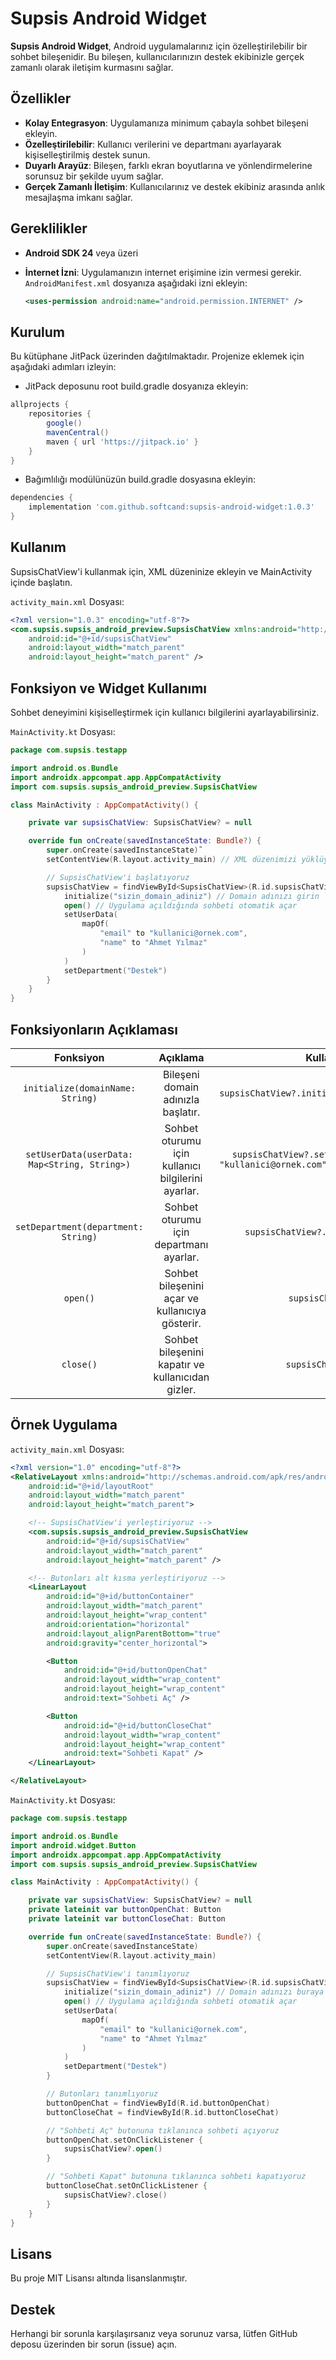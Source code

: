 # Supsis Android Widget

**Supsis Android Widget**, Android uygulamalarınız için özelleştirilebilir bir sohbet bileşenidir. Bu bileşen, kullanıcılarınızın destek ekibinizle gerçek zamanlı olarak iletişim kurmasını sağlar.

## Özellikler

- **Kolay Entegrasyon**: Uygulamanıza minimum çabayla sohbet bileşeni ekleyin.
- **Özelleştirilebilir**: Kullanıcı verilerini ve departmanı ayarlayarak kişiselleştirilmiş destek sunun.
- **Duyarlı Arayüz**: Bileşen, farklı ekran boyutlarına ve yönlendirmelerine sorunsuz bir şekilde uyum sağlar.
- **Gerçek Zamanlı İletişim**: Kullanıcılarınız ve destek ekibiniz arasında anlık mesajlaşma imkanı sağlar.

## Gereklilikler

- **Android SDK 24** veya üzeri
- **İnternet İzni**: Uygulamanızın internet erişimine izin vermesi gerekir. `AndroidManifest.xml` dosyanıza aşağıdaki izni ekleyin:

  ```xml
  <uses-permission android:name="android.permission.INTERNET" />

## Kurulum

Bu kütüphane JitPack üzerinden dağıtılmaktadır. Projenize eklemek için aşağıdaki adımları izleyin:

- JitPack deposunu root build.gradle dosyanıza ekleyin:
  
```gradle
allprojects {
    repositories {
        google()
        mavenCentral()
        maven { url 'https://jitpack.io' }
    }
}
```
- Bağımlılığı modülünüzün build.gradle dosyasına ekleyin:
```gradle
dependencies {
    implementation 'com.github.softcand:supsis-android-widget:1.0.3'
}
```

## Kullanım

SupsisChatView'i kullanmak için, XML düzeninize ekleyin ve MainActivity içinde başlatın.

```activity_main.xml``` Dosyası:

```xml
<?xml version="1.0.3" encoding="utf-8"?>
<com.supsis.supsis_android_preview.SupsisChatView xmlns:android="http://schemas.android.com/apk/res/android"
    android:id="@+id/supsisChatView"
    android:layout_width="match_parent"
    android:layout_height="match_parent" />
```

## Fonksiyon ve Widget Kullanımı
Sohbet deneyimini kişiselleştirmek için kullanıcı bilgilerini ayarlayabilirsiniz.

```MainActivity.kt``` Dosyası:

```kotlin
package com.supsis.testapp

import android.os.Bundle
import androidx.appcompat.app.AppCompatActivity
import com.supsis.supsis_android_preview.SupsisChatView

class MainActivity : AppCompatActivity() {

    private var supsisChatView: SupsisChatView? = null

    override fun onCreate(savedInstanceState: Bundle?) {
        super.onCreate(savedInstanceState)˜
        setContentView(R.layout.activity_main) // XML düzenimizi yüklüyoruz

        // SupsisChatView'i başlatıyoruz
        supsisChatView = findViewById<SupsisChatView>(R.id.supsisChatView).apply {
            initialize("sizin_domain_adiniz") // Domain adınızı girin
            open() // Uygulama açıldığında sohbeti otomatik açar
            setUserData(
                mapOf(
                    "email" to "kullanici@ornek.com",
                    "name" to "Ahmet Yılmaz"
                )
            )
            setDepartment("Destek")
        }
    }
}
```

## Fonksiyonların Açıklaması

| Fonksiyon | Açıklama    | Kullanım Örneği    |
| :-----: | :---: | :---: |
| ```initialize(domainName: String)``` | Bileşeni domain adınızla başlatır.   | ```supsisChatView?.initialize("sizin_domain_adiniz")```   |
| ```setUserData(userData: Map<String, String>)``` | Sohbet oturumu için kullanıcı bilgilerini ayarlar.   | ```supsisChatView?.setUserData(mapOf("email" to "kullanici@ornek.com", "name" to "Ahmet Yılmaz"))```   |
| ```setDepartment(department: String)``` | Sohbet oturumu için departmanı ayarlar.   | ```supsisChatView?.setDepartment("Destek")```   |
| ```open()``` | Sohbet bileşenini açar ve kullanıcıya gösterir.   | ```supsisChatView?.open()```   |
| ```close()``` | Sohbet bileşenini kapatır ve kullanıcıdan gizler.   | ```supsisChatView?.close()```   |

## Örnek Uygulama

```activity_main.xml``` Dosyası:

```xml
<?xml version="1.0" encoding="utf-8"?>
<RelativeLayout xmlns:android="http://schemas.android.com/apk/res/android"
    android:id="@+id/layoutRoot"
    android:layout_width="match_parent"
    android:layout_height="match_parent">

    <!-- SupsisChatView'i yerleştiriyoruz -->
    <com.supsis.supsis_android_preview.SupsisChatView
        android:id="@+id/supsisChatView"
        android:layout_width="match_parent"
        android:layout_height="match_parent" />

    <!-- Butonları alt kısma yerleştiriyoruz -->
    <LinearLayout
        android:id="@+id/buttonContainer"
        android:layout_width="match_parent"
        android:layout_height="wrap_content"
        android:orientation="horizontal"
        android:layout_alignParentBottom="true"
        android:gravity="center_horizontal">

        <Button
            android:id="@+id/buttonOpenChat"
            android:layout_width="wrap_content"
            android:layout_height="wrap_content"
            android:text="Sohbeti Aç" />

        <Button
            android:id="@+id/buttonCloseChat"
            android:layout_width="wrap_content"
            android:layout_height="wrap_content"
            android:text="Sohbeti Kapat" />
    </LinearLayout>

</RelativeLayout>
```

```MainActivity.kt``` Dosyası:

```kotlin
package com.supsis.testapp

import android.os.Bundle
import android.widget.Button
import androidx.appcompat.app.AppCompatActivity
import com.supsis.supsis_android_preview.SupsisChatView

class MainActivity : AppCompatActivity() {

    private var supsisChatView: SupsisChatView? = null
    private lateinit var buttonOpenChat: Button
    private lateinit var buttonCloseChat: Button

    override fun onCreate(savedInstanceState: Bundle?) {
        super.onCreate(savedInstanceState)
        setContentView(R.layout.activity_main)

        // SupsisChatView'i tanımlıyoruz
        supsisChatView = findViewById<SupsisChatView>(R.id.supsisChatView).apply {
            initialize("sizin_domain_adiniz") // Domain adınızı buraya girin
            open() // Uygulama açıldığında sohbeti otomatik açar
            setUserData(
                mapOf(
                    "email" to "kullanici@ornek.com",
                    "name" to "Ahmet Yılmaz"
                )
            )
            setDepartment("Destek")
        }

        // Butonları tanımlıyoruz
        buttonOpenChat = findViewById(R.id.buttonOpenChat)
        buttonCloseChat = findViewById(R.id.buttonCloseChat)

        // "Sohbeti Aç" butonuna tıklanınca sohbeti açıyoruz
        buttonOpenChat.setOnClickListener {
            supsisChatView?.open()
        }

        // "Sohbeti Kapat" butonuna tıklanınca sohbeti kapatıyoruz
        buttonCloseChat.setOnClickListener {
            supsisChatView?.close()
        }
    }
}

```

## Lisans

Bu proje MIT Lisansı altında lisanslanmıştır.

## Destek
Herhangi bir sorunla karşılaşırsanız veya sorunuz varsa, lütfen GitHub deposu üzerinden bir sorun (issue) açın.
